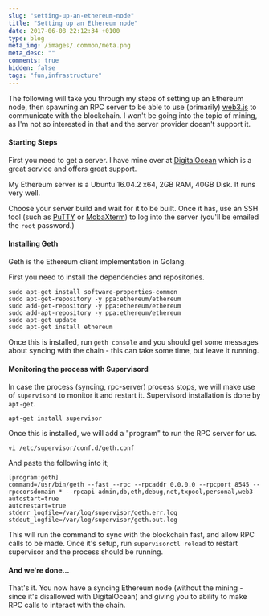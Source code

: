 ```yaml
---
slug: "setting-up-an-ethereum-node"
title: "Setting up an Ethereum node"
date: 2017-06-08 22:12:34 +0100
type: blog
meta_img: /images/.common/meta.png
meta_desc: ""
comments: true
hidden: false
tags: "fun,infrastructure"
---
```


The following will take you through my steps of setting up an Ethereum node, then spawning an RPC server to be able 
to use (primarily) [web3.js](http://harrydenley.com) to communicate with the blockchain. I won't be going into the topic
of mining, as I'm not so interested in that and the server provider doesn't support it.

#### Starting Steps

First you need to get a server. I have mine over at [DigitalOcean](https://m.do.co/c/b1c2c28c6822) which is a great service
and offers great support.

My Ethereum server is a Ubuntu 16.04.2 x64, 2GB RAM, 40GB Disk. It runs very well.

Choose your server build and wait for it to be built. Once it has, use an SSH tool (such as [PuTTY](http://www.putty.org/) 
or [MobaXterm](https://mobaxterm.mobatek.net/)) to log into the server (you'll be emailed the `root` password.)

#### Installing Geth

Geth is the Ethereum client implementation in Golang.

First you need to install the dependencies and repositories.

```
sudo apt-get install software-properties-common
sudo apt-get-repository -y ppa:ethereum/ethereum
sudo add-get-repository -y ppa:ethereum/ethereum
sudo add-apt-repository -y ppa:ethereum/ethereum
sudo apt-get update
sudo apt-get install ethereum
```

Once this is installed, run `geth console` and you should get some messages about syncing with the chain - this can take
some time, but leave it running.

#### Monitoring the process with Supervisord

In case the process (syncing, rpc-server) process stops, we will make use of `supervisord` to monitor it and restart it.
Supervisord installation is done by `apt-get`.

```
apt-get install supervisor
```

Once this is installed, we will add a "program" to run the RPC server for us. 

```
vi /etc/supervisor/conf.d/geth.conf
```

And paste the following into it;

```
[program:geth]
command=/usr/bin/geth --fast --rpc --rpcaddr 0.0.0.0 --rpcport 8545 --rpccorsdomain * --rpcapi admin,db,eth,debug,net,txpool,personal,web3
autostart=true
autorestart=true
stderr_logfile=/var/log/supervisor/geth.err.log
stdout_logfile=/var/log/supervisor/geth.out.log
```

This will run the command to sync with the blockchain fast, and allow RPC calls to be made. Once it's setup, run `supervisorctl reload`
to restart supervisor and the process should be running.

#### And we're done...

That's it. You now have a syncing Ethereum node (without the mining - since it's disallowed with DigitalOcean) and 
giving you to ability to make RPC calls to interact with the chain.